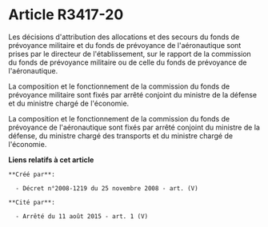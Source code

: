 # Article R3417-20

Les décisions d'attribution des allocations et des secours du fonds de prévoyance militaire et du fonds de prévoyance de
l'aéronautique sont prises par le directeur de l'établissement, sur le rapport de la commission du fonds de prévoyance
militaire ou de celle du fonds de prévoyance de l'aéronautique.

La composition et le fonctionnement de la commission du fonds de prévoyance militaire sont fixés par arrêté conjoint du
ministre de la défense et du ministre chargé de l'économie.

La composition et le fonctionnement de la commission du fonds de prévoyance de l'aéronautique sont fixés par arrêté conjoint
du ministre de la défense, du ministre chargé des transports et du ministre chargé de l'économie.

**Liens relatifs à cet article**

	**Créé par**:

	  - Décret n°2008-1219 du 25 novembre 2008 - art. (V)

	**Cité par**:

	  - Arrêté du 11 août 2015 - art. 1 (V)
